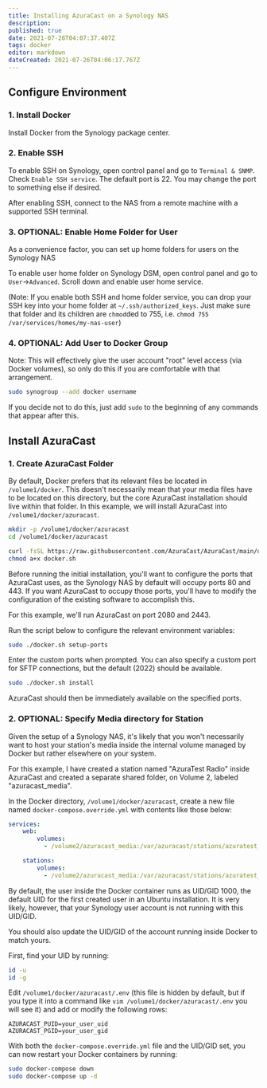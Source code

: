 ```yaml
---
title: Installing AzuraCast on a Synology NAS
description: 
published: true
date: 2021-07-26T04:07:37.407Z
tags: docker
editor: markdown
dateCreated: 2021-07-26T04:06:17.767Z
---
```


## Configure Environment

### 1. Install Docker

Install Docker from the Synology package center.

### 2. Enable SSH

To enable SSH on Synology, open control panel and go to `Terminal & SNMP`. Check `Enable SSH service`. The default port is 22. You may change the port to something else if desired.

After enabling SSH, connect to the NAS from a remote machine with a supported SSH terminal.

### 3. OPTIONAL: Enable Home Folder for User

As a convenience factor, you can set up home folders for users on the Synology NAS 

To enable user home folder on Synology DSM, open control panel and go to `User`->`Advanced`. Scroll down and enable user home service.

(Note: If you enable both SSH and home folder service, you can drop your SSH key into your home folder at `~/.ssh/authorized_keys`. Just make sure that folder and its children are `chmod`ded to 755, i.e. `chmod 755 /var/services/homes/my-nas-user`)

### 4. OPTIONAL: Add User to Docker Group

Note: This will effectively give the user account "root" level access (via Docker volumes), so only do this if you are comfortable with that arrangement.

```bash
sudo synogroup --add docker username
```

If you decide not to do this, just add `sudo` to the beginning of any commands that appear after this.

## Install AzuraCast

### 1. Create AzuraCast Folder

By default, Docker prefers that its relevant files be located in `/volume1/docker`. This doesn't necessarily mean that your media files have to be located on this directory, but the core AzuraCast installation should live within that folder. In this example, we will install AzuraCast into `/volume1/docker/azuracast`.

```bash
mkdir -p /volume1/docker/azuracast
cd /volume1/docker/azuracast

curl -fsSL https://raw.githubusercontent.com/AzuraCast/AzuraCast/main/docker.sh > docker.sh
chmod a+x docker.sh
```

Before running the initial installation, you'll want to configure the ports that AzuraCast uses, as the Synology NAS by default will occupy ports 80 and 443. If you want AzuraCast to occupy those ports, you'll have to modify the configuration of the existing software to accomplish this.

For this example, we'll run AzuraCast on port 2080 and 2443.

Run the script below to configure the relevant environment variables:

```bash
sudo ./docker.sh setup-ports
```

Enter the custom ports when prompted. You can also specify a custom port for SFTP connections, but the default (2022) should be available.

```bash
sudo ./docker.sh install
```

AzuraCast should then be immediately available on the specified ports.

### 2. OPTIONAL: Specify Media directory for Station

Given the setup of a Synology NAS, it's likely that you won't necessarily want to host your station's media inside the internal volume managed by Docker but rather elsewhere on your system. 

For this example, I have created a station named "AzuraTest Radio" inside AzuraCast and created a separate shared folder, on Volume 2, labeled "azuracast_media".

In the Docker directory, `/volume1/docker/azuracast`, create a new file named `docker-compose.override.yml` with contents like those below:

```yml
services:
    web:
        volumes:
          - /volume2/azuracast_media:/var/azuracast/stations/azuratest_radio/media

    stations:
        volumes:
          - /volume2/azuracast_media:/var/azuracast/stations/azuratest_radio/media
```

By default, the user inside the Docker container runs as UID/GID 1000, the default UID for the first created user in an Ubuntu installation. It is very likely, however, that your Synology user account is not running with this UID/GID.

You should also update the UID/GID of the account running inside Docker to match yours.

First, find your UID by running:

```bash
id -u
id -g
```

Edit `/volume1/docker/azuracast/.env` (this file is hidden by default, but if you type it into a command like `vim /volume1/docker/azuracast/.env` you will see it) and add or modify the following rows:

```
AZURACAST_PUID=your_user_uid
AZURACAST_PGID=your_user_gid
```

With both the `docker-compose.override.yml` file and the UID/GID set, you can now restart your Docker containers by running:

```bash
sudo docker-compose down
sudo docker-compose up -d
```